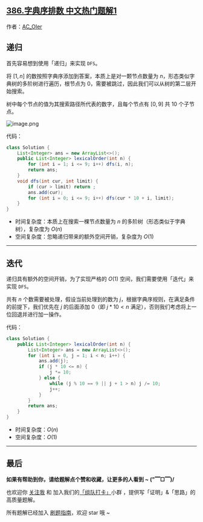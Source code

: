 ## [386.字典序排数 中文热门题解1](https://leetcode.cn/problems/lexicographical-numbers/solutions/100000/by-ac_oier-ktn7)

作者：[AC_OIer](https://leetcode.cn/u/AC_OIer)
## 递归

首先容易想到使用「递归」来实现 `DFS`。

将 $[1, n]$ 的数按照字典序添加到答案，本质上是对一颗节点数量为 $n$，形态类似字典树的多阶树进行遍历，根节点为 $0$，需要被跳过，因此我们可以从树的第二层开始搜索。

树中每个节点的值为其搜索路径所代表的数字，且每个节点有 $[0, 9]$ 共 $10$ 个子节点。

![image.png](https://pic.leetcode-cn.com/1650246458-ahFpqe-image.png)

代码：
```Java []
class Solution {
    List<Integer> ans = new ArrayList<>();
    public List<Integer> lexicalOrder(int n) {
        for (int i = 1; i <= 9; i++) dfs(i, n);
        return ans;
    }
    void dfs(int cur, int limit) {
        if (cur > limit) return ;
        ans.add(cur);
        for (int i = 0; i <= 9; i++) dfs(cur * 10 + i, limit);
    }
}
```
* 时间复杂度：本质上在搜索一棵节点数量为 $n$ 的多阶树（形态类似于字典树），复杂度为 $O(n)$
* 空间复杂度：忽略递归带来的额外空间开销，复杂度为 $O(1)$

---

## 迭代

递归具有额外的空间开销，为了实现严格的 $O(1)$ 空间，我们需要使用「迭代」来实现 `DFS`。

共有 $n$ 个数需要被处理，假设当前处理到的数为 $j$，根据字典序规则，在满足条件的前提下，我们优先在 $j$ 的后面添加 $0$（即 $j * 10 < n$ 满足），否则我们考虑将上一位回退并进行加一操作。

代码：
```Java []
class Solution {
    public List<Integer> lexicalOrder(int n) {
        List<Integer> ans = new ArrayList<>();
        for (int i = 0, j = 1; i < n; i++) {
            ans.add(j);
            if (j * 10 <= n) {
                j *= 10;
            } else {
                while (j % 10 == 9 || j + 1 > n) j /= 10;
                j++;
            }
        }
        return ans;
    }
}
```
* 时间复杂度：$O(n)$
* 空间复杂度：$O(1)$

---

## 最后

**如果有帮助到你，请给题解点个赞和收藏，让更多的人看到 ~ ("▔□▔)/**

也欢迎你 [关注我](https://oscimg.oschina.net/oscnet/up-19688dc1af05cf8bdea43b2a863038ab9e5.png) 和 加入我们的[「组队打卡」](https://leetcode-cn.com/u/ac_oier/)小群 ，提供写「证明」&「思路」的高质量题解。

所有题解已经加入 [刷题指南](https://github.com/SharingSource/LogicStack-LeetCode/wiki)，欢迎 star 哦 ~